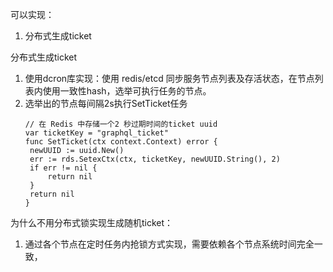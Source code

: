 可以实现：

1. 分布式生成ticket



分布式生成ticket

1. 使用dcron库实现：使用 redis/etcd 同步服务节点列表及存活状态，在节点列表内使用一致性hash，选举可执行任务的节点。
2. 选举出的节点每间隔2s执行SetTicket任务
   ```
   // 在 Redis 中存储一个2 秒过期时间的ticket uuid
   var ticketKey = "graphql_ticket"
   func SetTicket(ctx context.Context) error {
   	newUUID := uuid.New()
   	err := rds.SetexCtx(ctx, ticketKey, newUUID.String(), 2)
   	if err != nil {
   		return nil
   	}
   	return nil
   }
   ```

为什么不用分布式锁实现生成随机ticket：

1. 通过各个节点在定时任务内抢锁方式实现，需要依赖各个节点系统时间完全一致，
